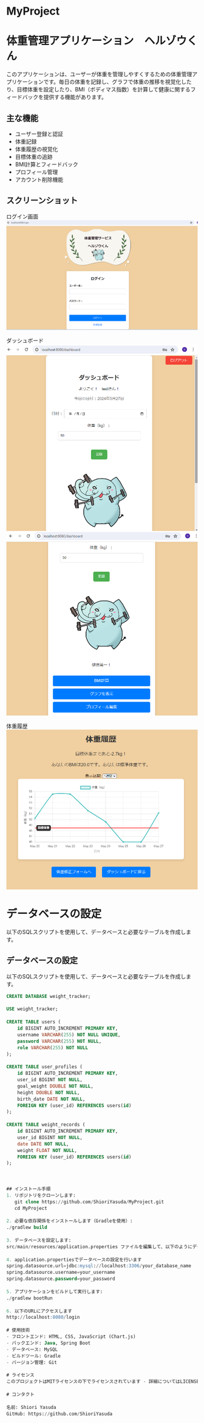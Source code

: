 # MyProject
# 体重管理アプリケーション　ヘルゾウくん

このアプリケーションは、ユーザーが体重を管理しやすくするための体重管理アプリケーションです。毎日の体重を記録し、グラフで体重の推移を視覚化したり、目標体重を設定したり、BMI（ボディマス指数）を計算して健康に関するフィードバックを提供する機能があります。

## 主な機能
- ユーザー登録と認証
- 体重記録
- 体重履歴の視覚化
- 目標体重の追跡
- BMI計算とフィードバック
- プロフィール管理
- アカウント削除機能
  
## スクリーンショット
ログイン画面
![ログイン画面](src/main/resources/static/images/ログイン画面.png)

ダッシュボード
![ダッシュボード1](src/main/resources/static/images/ダッシュボード1.png)
![ダッシュボード2](src/main/resources/static/images/ダッシュボード2.png)

体重履歴
![体重履歴](src/main/resources/static/images/体重履歴.png)

# データベースの設定
以下のSQLスクリプトを使用して、データベースと必要なテーブルを作成します。
## データベースの設定

以下のSQLスクリプトを使用して、データベースと必要なテーブルを作成します。

```sql
CREATE DATABASE weight_tracker;

USE weight_tracker;

CREATE TABLE users (
    id BIGINT AUTO_INCREMENT PRIMARY KEY,
    username VARCHAR(255) NOT NULL UNIQUE,
    password VARCHAR(255) NOT NULL,
    role VARCHAR(255) NOT NULL
);

CREATE TABLE user_profiles (
    id BIGINT AUTO_INCREMENT PRIMARY KEY,
    user_id BIGINT NOT NULL,
    goal_weight DOUBLE NOT NULL,
    height DOUBLE NOT NULL,
    birth_date DATE NOT NULL,
    FOREIGN KEY (user_id) REFERENCES users(id)
);

CREATE TABLE weight_records (
    id BIGINT AUTO_INCREMENT PRIMARY KEY,
    user_id BIGINT NOT NULL,
    date DATE NOT NULL,
    weight FLOAT NOT NULL,
    FOREIGN KEY (user_id) REFERENCES users(id)
);



## インストール手順
1. リポジトリをクローンします:
   git clone https://github.com/ShioriYasuda/MyProject.git
   cd MyProject

2. 必要な依存関係をインストールします（Gradleを使用）:
./gradlew build

3. データベースを設定します:
src/main/resources/application.properties ファイルを編集して、以下のようにデータベースの設定を行います:

4. application.propertiesでデータベースの設定を行います
spring.datasource.url=jdbc:mysql://localhost:3306/your_database_name
spring.datasource.username=your_username
spring.datasource.password=your_password

5. アプリケーションをビルドして実行します:
./gradlew bootRun

6. 以下のURLにアクセスします
http://localhost:8080/login

# 使用技術
- フロントエンド: HTML, CSS, JavaScript (Chart.js)
- バックエンド: Java, Spring Boot
- データベース: MySQL
- ビルドツール: Gradle
- バージョン管理: Git

# ライセンス
このプロジェクトはMITライセンスの下でライセンスされています - 詳細についてはLICENSEファイルを参照してください。

# コンタクト

名前: Shiori Yasuda
GitHub: https://github.com/ShioriYasuda

